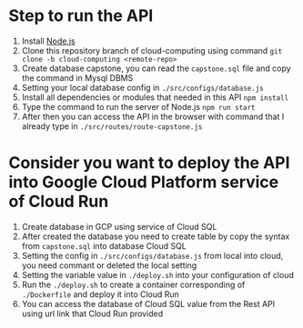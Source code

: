 # Step to run the API
1. Install [Node.js](https://nodejs.org/en/)
2. Clone this repository branch of cloud-computing using command `git clone -b cloud-computing <remote-repo>`
3. Create database capstone, you can read the `capstone.sql` file and copy the command in Mysql DBMS
4. Setting your local database config in `./src/configs/database.js`
5. Install all dependencies or modules that needed in this API `npm install`
6. Type the command to run the server of Node.js `npm run start`
7. After then you can access the API in the browser with command that I already type in `./src/routes/route-capstone.js`
# Consider you want to deploy the API into Google Cloud Platform service of Cloud Run
1. Create database in GCP using service of Cloud SQL
2. After created the database you need to create table by copy the syntax from `capstone.sql` into database Cloud SQL
3. Setting the config in `./src/configs/database.js` from local into cloud, you need commant or deleted the local setting
4. Setting the variable value in `./deploy.sh` into your configuration of cloud
5. Run the `./deploy.sh` to create a container corresponding of `./Dockerfile` and deploy it into Cloud Run
6. You can access the database of Cloud SQL value from the Rest API using url link that Cloud Run provided